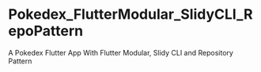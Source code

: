 # Pokedex_FlutterModular_SlidyCLI_RepoPattern

A Pokedex Flutter App With Flutter Modular, Slidy CLI and Repository Pattern
